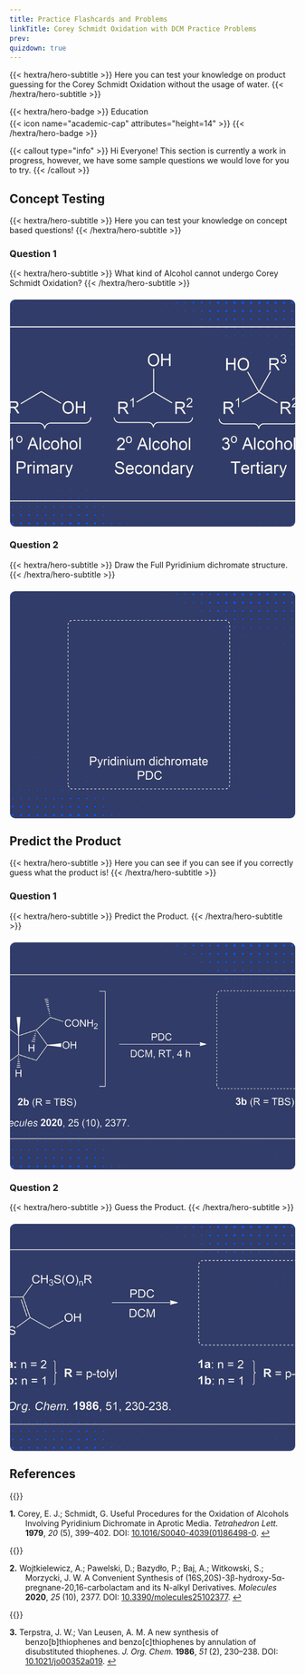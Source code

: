 ```yaml
---
title: Practice Flashcards and Problems
linkTitle: Corey Schmidt Oxidation with DCM Practice Problems
prev:
quizdown: true
---
```


{{< hextra/hero-subtitle >}}
  Here you can test your knowledge on product guessing for the Corey Schmidt Oxidation without the usage of water.
{{< /hextra/hero-subtitle >}}

<div style="text-align: left; margin-top: 0.4em; display: flex; flex-wrap: wrap; gap: 4px;">
{{< hextra/hero-badge >}}
  <span>Education</span>
  {{< icon name="academic-cap" attributes="height=14" >}}
{{< /hextra/hero-badge >}}
</div>

{{< callout type="info" >}}
  Hi Everyone! This section is currently a work in progress, however, we have some sample questions we would love for you to try.
{{< /callout >}}

<style>
    .flashcard-container {
      perspective: 1000px;
      width: 100%;
      max-width: 600px;
      margin: 20px 0;
    }

    .flashcard {
      position: relative;
      width: 100%;
      height: 400px;
      transform-style: preserve-3d;
      transform: rotateY(0deg);
      transition: transform 0.6s;
    }

    .flashcard-side {
      position: absolute;
      width: 100%;
      height: 100%;
      backface-visibility: hidden;
      display: flex;
      align-items: center;
      justify-content: center;
      border-radius: 10px;
      background-color: #fff;
      border: 1px solid #e5e7eb;
      overflow: hidden;
    }

    .flashcard-side img {
      width: 100%;
      height: 100%;
      object-fit: cover;
    }

    .flashcard-side.back {
      transform: rotateY(180deg);
      background-color: #f8fafc;
    }

    .flashcard-container.flip .flashcard {
      transform: rotateY(180deg);
    }

    @media (max-width: 600px) {
      .flashcard-container {
        max-width: 300px;
      }

      .flashcard {
        height: 200px;
      }
    }

    .centered-text {
      text-align: center;
    }
  </style>
</head>
<body>

## Concept Testing

{{< hextra/hero-subtitle >}}
  Here you can test your knowledge on concept based questions!
{{< /hextra/hero-subtitle >}}

### Question 1

{{< hextra/hero-subtitle >}}
  What kind of Alcohol cannot undergo Corey Schmidt Oxidation?
{{< /hextra/hero-subtitle >}}

  <div class="flashcard-container" id="flashcardContainer1">
    <div class="flashcard">
      <div class="flashcard-side front">
        <img src="q1c.png" alt="Front Image">
      </div>
      <div class="flashcard-side back">
        <img src="a1cver2.png" alt="Back Image">
      </div>
    </div>
  </div>
  
### Question 2

{{< hextra/hero-subtitle >}}
  Draw the Full Pyridinium dichromate structure.
{{< /hextra/hero-subtitle >}}

  <div class="flashcard-container" id="flashcardContainer2">
    <div class="flashcard">
      <div class="flashcard-side front">
        <img src="q1.png" alt="Front Image">
      </div>
      <div class="flashcard-side back">
        <img src="q1ans.png" alt="Back Image">
      </div>
    </div>
  </div>

## Predict the Product

{{< hextra/hero-subtitle >}}
  Here you can see if you can see if you correctly guess what the product is!
{{< /hextra/hero-subtitle >}}

### Question 1

{{< hextra/hero-subtitle >}}
  Predict the Product.
{{< /hextra/hero-subtitle >}}

  <div class="flashcard-container" id="flashcardContainer3">
    <div class="flashcard">
      <div class="flashcard-side front">
        <img src="q2p.png" alt="Front Image">
      </div>
      <div class="flashcard-side back">
        <img src="q2ans.png" alt="Back Image">
      </div>
    </div>
  </div>

### Question 2

{{< hextra/hero-subtitle >}}
  Guess the Product.
{{< /hextra/hero-subtitle >}}

  <div class="flashcard-container" id="flashcardContainer4">
    <div class="flashcard">
      <div class="flashcard-side front">
        <img src="testingq3.png" alt="Front Image">
      </div>
      <div class="flashcard-side back">
        <img src="q3ver2.png" alt="Back Image">
      </div>
    </div>
  </div>

<script>
  document.querySelectorAll('.flashcard-container').forEach(container => {
    container.addEventListener('click', function () {
      this.classList.toggle('flip');
    });
  });
</script>
</body>
</html>

## References

<style>
  .hanging-indent {
    margin-left: 2em; /* Adjust as needed */
    text-indent: -2em; /* Matches the margin-left */
  }
  .reference {
    font-size: 1em; /* Normal sized number */
  }
  .superscript {
    font-size: 0.8em; /* Superscripted number */
    vertical-align: super;
  }
  .bold-number {
    font-weight: bold;
  }
  .anchor {
    display: block;
    height: 50px; /* Adjust the height to position the anchor correctly */
    margin-top: -50px; /* Adjust the margin to match the height */
    visibility: hidden;
  }
</style>

<div>
    <a id="fn1" class="anchor"></a>
    {{<figure-dynamic-toggle
        dark-src="1979CoreyCitationD.png" 
        light-src="1979CoreyCitationL.png"
        link="https://doi.org/10.1021/jo00356a052"
    >}}
    <p class="hanging-indent"><span class="reference"><span class="bold-number">1.</span> Corey, E. J.; Schmidt, G. Useful Procedures for the Oxidation of Alcohols Involving Pyridinium Dichromate in Aprotic Media. <i>Tetrahedron Lett.</i> <b>1979</b>, <i>20</i> (5), 399–402. DOI: <a href="https://doi.org/10.1016/S0040-4039(01)93515-4">10.1016/S0040-4039(01)86498-0</a>. <a href="#ref1-anchor">↩</a></span></p>
</div>

<div>
    <a id="fn2" class="anchor"></a>
    {{<figure-dynamic-toggle
        dark-src="CITATIONFULLSECdark.png" 
        light-src="CITATIONFULLSEClight.png"
        link="https://doi.org/10.3390/molecules25102377"
    >}}
    <p class="hanging-indent"><span class="reference"><span class="bold-number">2.</span> Wojtkielewicz, A.; Pawelski, D.; Bazydło, P.; Baj, A.; Witkowski, S.; Morzycki, J. W. A Convenient Synthesis of (16S,20S)-3β-hydroxy-5α-pregnane-20,16-carbolactam and its N-alkyl Derivatives. <i>Molecules</i> <b>2020</b>, <i>25</i> (10), 2377. DOI: <a href="https://doi.org/10.3390/molecules25102377">10.3390/molecules25102377</a>. <a href="#ref3-anchor">↩</a></span></p>
</div>

<div>
    <a id="fn3" class="anchor"></a>
    {{<figure-dynamic-toggle
        dark-src="altverpdcprim.png" 
        light-src="altverpdcprim1.png"
        link="https://doi.org/10.1021/jo00352a019"
    >}}
    <p class="hanging-indent"><span class="reference"><span class="bold-number">3.</span> Terpstra, J. W.; Van Leusen, A. M. A new synthesis of benzo[b]thiophenes and benzo[c]thiophenes by annulation of disubstituted thiophenes. <i>J. Org. Chem.</i> <b>1986</b>, <i>51</i> (2), 230–238. DOI: <a href="https://doi.org/10.1021/jo00352a019">10.1021/jo00352a019</a>. <a href="#ref2a-anchor">↩</a></span></p>
</div>